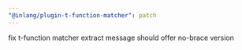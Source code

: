 ```yaml
---
"@inlang/plugin-t-function-matcher": patch
---
```


fix t-function matcher extract message should offer no-brace version
